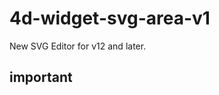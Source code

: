 4d-widget-svg-area-v1
=====================

New SVG Editor for v12 and later.

important
---------
